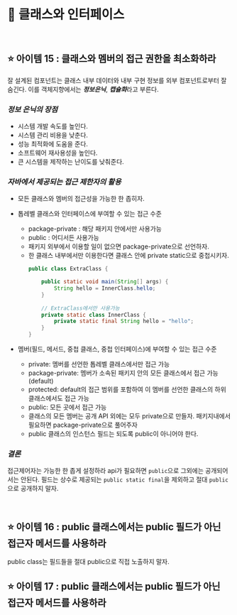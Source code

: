 # 🎁 **클래스와 인터페이스**

<br>

## **⭐️ 아이템 15 : 클래스와 멤버의 접근 권한을 최소화하라**

잘 설계된 컴포넌트는 클래스 내부 데이터와 내부 구현 정보를 외부 컴포넌트로부터 잘 숨긴다. 이를 객체지향에서는 ***정보은닉***, ***캡슐화***라고 부른다. 

### ***정보 은닉의 장점***
- 시스템 개발 속도를 높인다.
- 시스템 관리 비용을 낮춘다.
- 성능 최적화에 도움을 준다.
- 소프트웨어 재사용성을 높인다.
- 큰 시스템을 제작하는 난이도를 낮춰준다.  

### ***자바에서 제공되는 접근 제한자의 활용*** 
- 모든 클래스와 멤버의 접근성을 가능한 한 좁히자. 

- 톱레벨 클래스와 인터페이스에 부여할 수 있는 접근 수준 
    - package-private : 해당 패키지 안에서만 사용가능
    - public : 어디서든 사용가능
    - 패키지 외부에서 이용할 일이 없으면 package-private으로 선언하자. 
    - 한 클래스 내부에서만 이용한다면 클래스 안에 private static으로 중첩시키자.
        ```java
        public class ExtraClass {

            public static void main(String[] args) {
                String hello = InnerClass.hello;
            }
            
            // ExtraClass에서만 사용가능
            private static class InnerClass {
                private static final String hello = "hello";
            }
        }
        ```
- 멤버(필드, 메서드, 중첩 클래스, 중첩 인터페이스)에 부여할 수 있는 접근 수준
    - private: 멤버를 선언한 톱레벨 클래스에서만 접근 가능
    - package-private: 멤버가 소속된 패키지 안의 모든 클래스에서 접근 가능(default)
    - protected: default의 접근 범위를 포함하여 이 멤버를 선언한 클래스의 하위 클래스에서도 접근 가능
    - public: 모든 곳에서 접근 가능
    - 클래스의 모든 멤버는 공개 API 외에는 모두 private으로 만들자. 패키지내에서 필요하면 package-private으로 풀어주자
    - public 클래스의 인스턴스 필드는 되도록 public이 아니어야 한다.

### ***결론***
접근제어자는 가능한 한 좁게 설정하라 api가 필요하면 ```public```으로 그외에는 공개되어서는 안된다. 필드는 상수로 제공되는 ```public static final```을 제외하고 절대 ```public```으로 공개하지 말자.

<br>

## **⭐️ 아이템 16 : public 클래스에서는 public 필드가 아닌 접근자 메서드를 사용하라**

public class는 필드들을 절대 public으로 직접 노출하지 말자. 


## **⭐️ 아이템 17 : public 클래스에서는 public 필드가 아닌 접근자 메서드를 사용하라**